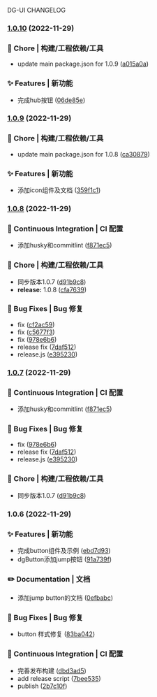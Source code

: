 DG-UI CHANGELOG
### [1.0.10](https://github.com/dyggod/dg-ui/compare/v1.0.9...v1.0.10) (2022-11-29)


### 🚀 Chore | 构建/工程依赖/工具

* update main package.json for 1.0.9 ([a015a0a](https://github.com/dyggod/dg-ui/commit/a015a0ac01c9c6f34853270335d8c85bc1861d26))


### ✨ Features | 新功能

* 完成hub按钮 ([06de85e](https://github.com/dyggod/dg-ui/commit/06de85eee568cfd584edc1b88173f6114524c865))

### [1.0.9](https://github.com/dyggod/dg-ui/compare/v1.0.8...v1.0.9) (2022-11-29)


### 🚀 Chore | 构建/工程依赖/工具

* update main package.json for 1.0.8 ([ca30879](https://github.com/dyggod/dg-ui/commit/ca30879f9de6da34b9b0952a61ec5ca7a32ede67))


### ✨ Features | 新功能

* 添加icon组件及文档 ([359f1c1](https://github.com/dyggod/dg-ui/commit/359f1c176d037b5186a525aaaf9e8057e458a20f))

### [1.0.8](https://github.com/dyggod/dg-ui/compare/v1.0.6...v1.0.8) (2022-11-29)


### 👷 Continuous Integration | CI 配置

* 添加husky和commitlint ([f871ec5](https://github.com/dyggod/dg-ui/commit/f871ec5a2659430a93ccfe2fbb7cc56b1ea1cdac))


### 🚀 Chore | 构建/工程依赖/工具

* 同步版本1.0.7 ([d91b9c8](https://github.com/dyggod/dg-ui/commit/d91b9c84ea5b0f4b45c3e3fdbf5887158956a816))
* **release:** 1.0.8 ([cfa7639](https://github.com/dyggod/dg-ui/commit/cfa7639f3556af37d1a2d0b5c63b073c9b86feae))


### 🐛 Bug Fixes | Bug 修复

* fix ([cf2ac59](https://github.com/dyggod/dg-ui/commit/cf2ac592db21909913c0ea90796622b949b42f26))
* fix ([c5677f3](https://github.com/dyggod/dg-ui/commit/c5677f34b2b3817665e78e7e16e87cee121864fd))
* fix ([978e6b6](https://github.com/dyggod/dg-ui/commit/978e6b69175a94bdd819597c2a837a93ffd23f25))
* release fix ([7daf512](https://github.com/dyggod/dg-ui/commit/7daf512f5e5891feedbaf57f93d8b298884b25bb))
* release.js ([e395230](https://github.com/dyggod/dg-ui/commit/e395230853271850a06ed10978846040b09badfc))

### [1.0.7](https://github.com/dyggod/dg-ui/compare/v1.0.6...v1.0.8) (2022-11-29)


### 👷 Continuous Integration | CI 配置

* 添加husky和commitlint ([f871ec5](https://github.com/dyggod/dg-ui/commit/f871ec5a2659430a93ccfe2fbb7cc56b1ea1cdac))


### 🐛 Bug Fixes | Bug 修复

* fix ([978e6b6](https://github.com/dyggod/dg-ui/commit/978e6b69175a94bdd819597c2a837a93ffd23f25))
* release fix ([7daf512](https://github.com/dyggod/dg-ui/commit/7daf512f5e5891feedbaf57f93d8b298884b25bb))
* release.js ([e395230](https://github.com/dyggod/dg-ui/commit/e395230853271850a06ed10978846040b09badfc))


### 🚀 Chore | 构建/工程依赖/工具

* 同步版本1.0.7 ([d91b9c8](https://github.com/dyggod/dg-ui/commit/d91b9c84ea5b0f4b45c3e3fdbf5887158956a816))

### 1.0.6 (2022-11-29)


### ✨ Features | 新功能

* 完成button组件及示例 ([ebd7d93](https://github.com/dyggod/dg-ui/commit/ebd7d933cc04b1fe435e990270f84e5e9d887b46))
* dgButton添加jump按钮 ([91a739f](https://github.com/dyggod/dg-ui/commit/91a739ff1f693e52cf14b340e0ceab0f5732df65))


### ✏️ Documentation | 文档

* 添加jump button的文档 ([0efbabc](https://github.com/dyggod/dg-ui/commit/0efbabcf67da61aa4d9f2a44be927e7392254c58))


### 🐛 Bug Fixes | Bug 修复

* button 样式修复 ([83ba042](https://github.com/dyggod/dg-ui/commit/83ba042454d5dc241847fda85ec7ff59107c0cc2))


### 👷 Continuous Integration | CI 配置

* 完善发布构建 ([dbd3ad5](https://github.com/dyggod/dg-ui/commit/dbd3ad51c9e5be8b37cf88b006deecfdb1d84cd5))
* add release script ([7bee535](https://github.com/dyggod/dg-ui/commit/7bee5353fe2c5a19e8ed267dc87b1e6998c4b6e5))
* publish ([2b7c10f](https://github.com/dyggod/dg-ui/commit/2b7c10f8717a7bb06775ad1898f96c265598b3a4))

